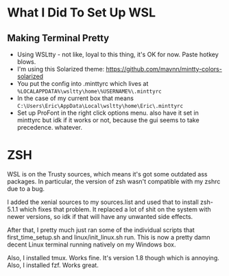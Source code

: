# What I Did To Set Up WSL

## Making Terminal Pretty
* Using WSLtty - not like, loyal to this thing, it's OK for now. Paste hotkey blows.
* I'm using this Solarized theme: https://github.com/mavnn/mintty-colors-solarized 
* You put the config into .minttyrc which lives at `%LOCALAPPDATA%\wsltty\home\%USERNAME%\.minttyrc`
* In the case of my current box that means `C:\Users\Eric\AppData\Local\wsltty\home\Eric\.minttyrc`
* Set up ProFont in the right click options menu. also have it set in minttyrc but idk if it works or not,
because the gui seems to take precedence. whatever.

# ZSH 
WSL is on the Trusty sources, which means it's got some outdated ass packages. In particular, the version of 
zsh wasn't compatible with my zshrc due to a bug.

I added the xenial sources to my sources.list and used that to install zsh-5.1.1 which fixes that problem. It replaced a lot of shit on the system with newer versions, so idk if that will have any unwanted side effects.

After that, I pretty much just ran some of the individual scripts that first_time_setup.sh and linux/init_linux.sh run. This is now a pretty damn decent Linux terminal running natively on my Windows box. 

Also, I installed tmux. Works fine. It's version 1.8 though which is annoying.
Also, I installed fzf. Works great. 
